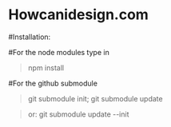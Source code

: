 # Howcanidesign.com

#Installation:

#For the node modules type in
> npm install 

#For the github submodule

> git submodule init; 
> git submodule update

> or: git submodule update --init